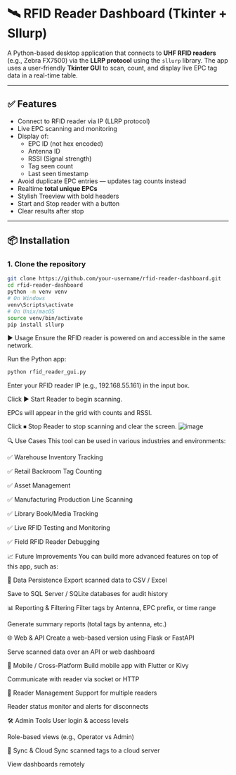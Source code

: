 # 🛰️ RFID Reader Dashboard (Tkinter + Sllurp)

A Python-based desktop application that connects to **UHF RFID readers** (e.g., Zebra FX7500) via the **LLRP protocol** using the `sllurp` library. The app uses a user-friendly **Tkinter GUI** to scan, count, and display live EPC tag data in a real-time table.

---

## ✅ Features

- Connect to RFID reader via IP (LLRP protocol)
- Live EPC scanning and monitoring
- Display of:
  - EPC ID (not hex encoded)
  - Antenna ID
  - RSSI (Signal strength)
  - Tag seen count
  - Last seen timestamp
- Avoid duplicate EPC entries — updates tag counts instead
- Realtime **total unique EPCs**
- Stylish Treeview with bold headers
- Start and Stop reader with a button
- Clear results after stop

---

## 📦 Installation

### 1. Clone the repository

```bash
git clone https://github.com/your-username/rfid-reader-dashboard.git
cd rfid-reader-dashboard
python -m venv venv
# On Windows
venv\Scripts\activate
# On Unix/macOS
source venv/bin/activate
pip install sllurp
```
▶️ Usage
Ensure the RFID reader is powered on and accessible in the same network.

Run the Python app:
```bash
python rfid_reader_gui.py
```
Enter your RFID reader IP (e.g., 192.168.55.161) in the input box.

Click ▶ Start Reader to begin scanning.

EPCs will appear in the grid with counts and RSSI.

Click ⏹ Stop Reader to stop scanning and clear the screen.
![image](https://github.com/user-attachments/assets/5ad9ecd4-e4e0-4a11-a282-4fe2b86a7bad)

🔍 Use Cases
This tool can be used in various industries and environments:

✅ Warehouse Inventory Tracking

✅ Retail Backroom Tag Counting

✅ Asset Management

✅ Manufacturing Production Line Scanning

✅ Library Book/Media Tracking

✅ Live RFID Testing and Monitoring

✅ Field RFID Reader Debugging

📈 Future Improvements
You can build more advanced features on top of this app, such as:

💾 Data Persistence
Export scanned data to CSV / Excel

Save to SQL Server / SQLite databases for audit history

📊 Reporting & Filtering
Filter tags by Antenna, EPC prefix, or time range

Generate summary reports (total tags by antenna, etc.)

🌐 Web & API
Create a web-based version using Flask or FastAPI

Serve scanned data over an API or web dashboard

📲 Mobile / Cross-Platform
Build mobile app with Flutter or Kivy

Communicate with reader via socket or HTTP

📶 Reader Management
Support for multiple readers

Reader status monitor and alerts for disconnects

🛠️ Admin Tools
User login & access levels

Role-based views (e.g., Operator vs Admin)

🔄 Sync & Cloud
Sync scanned tags to a cloud server

View dashboards remotely




